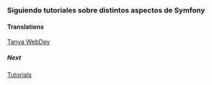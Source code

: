 ### Siguiendo tutoriales sobre distintos aspectos de Symfony

#### Translations
[Tanya WebDev](https://www.youtube.com/@tanyawebdev/featured)

##### Next
[Tutorials](https://www.youtube.com/playlist?list=PL-T7sjNqXMun141aPVsGIN_XBcNXzIbgj)
